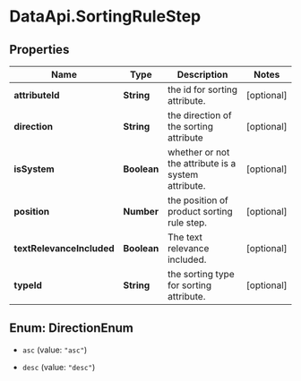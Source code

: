 # DataApi.SortingRuleStep

## Properties

Name | Type | Description | Notes
------------ | ------------- | ------------- | -------------
**attributeId** | **String** | the id for sorting attribute. | [optional] 
**direction** | **String** | the direction of the sorting attribute | [optional] 
**isSystem** | **Boolean** | whether or not the attribute is a system attribute. | [optional] 
**position** | **Number** | the position of product sorting rule step. | [optional] 
**textRelevanceIncluded** | **Boolean** | The text relevance included. | [optional] 
**typeId** | **String** | the sorting type for sorting attribute. | [optional] 



## Enum: DirectionEnum


* `asc` (value: `"asc"`)

* `desc` (value: `"desc"`)




